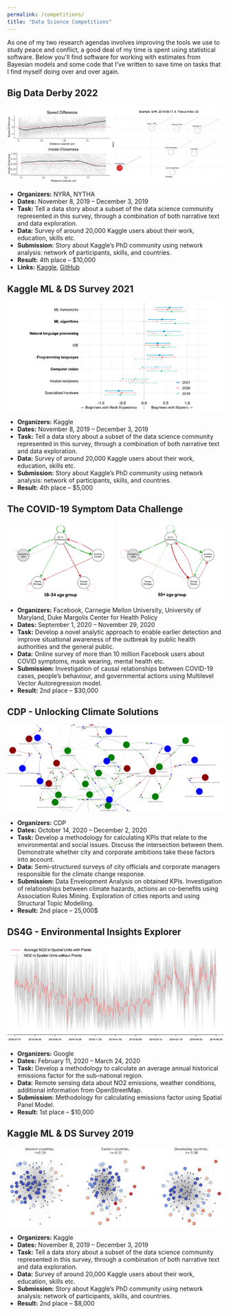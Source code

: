 ```yaml
---
permalink: /competitions/
title: "Data Science Competitions"
---
```


As one of my two research agendas involves improving the tools we use to study peace and conflict, a good deal of my time is spent using statistical software. Below you'll find software for working with estimates from Bayesian models and some code that I've written to save time on tasks that I find myself doing over and over again.



## Big Data Derby 2022

![](/images/competitions/bdd_2022.png)

- <strong>Organizers:</strong> NYRA, NYTHA
- <strong>Dates:</strong> November 8, 2019 – December 3, 2019
- <strong>Task:</strong> Tell a data story about a subset of the data science community represented in this survey, through a combination of both narrative text and data exploration.
- <strong>Data:</strong> Survey of around 20,000 Kaggle users about their work, education, skills etc.
- <strong>Submission:</strong> Story about Kaggle’s PhD community using network analysis: network of participants, skills, and countries.
- <strong>Result:</strong> 4th place – $10,000
- <strong>Links:</strong> [Kaggle](https://www.kaggle.com/code/artvolgin/winning-strategies-what-works-better), [GitHub](https://github.com/artvolgin/hh-cv)


## Kaggle ML & DS Survey 2021

![](/images/competitions/kaggle_survey_2021.png)

- <strong>Organizers:</strong> Kaggle
- <strong>Dates:</strong> November 8, 2019 – December 3, 2019
- <strong>Task:</strong> Tell a data story about a subset of the data science community represented in this survey, through a combination of both narrative text and data exploration.
- <strong>Data:</strong> Survey of around 20,000 Kaggle users about their work, education, skills etc.
- <strong>Submission:</strong> Story about Kaggle’s PhD community using network analysis: network of participants, skills, and countries.
- <strong>Result:</strong> 4th place – $5,000


## The COVID-19 Symptom Data Challenge

![](/images/competitions/covid19_facebook.png)

- <strong>Organizers:</strong> Facebook, Carnegie Mellon University, University of Maryland, Duke Margolis Center for Health Policy
- <strong>Dates:</strong> September 1, 2020 – November 29, 2020
- <strong>Task:</strong> Develop a novel analytic approach to enable earlier detection and improve situational awareness of the outbreak by public health authorities and the general public.
- <strong>Data:</strong> Online survey of more than 10 million Facebook users about COVID symptoms, mask wearing, mental health etc. 
- <strong>Submission:</strong> Investigation of causal relationships between COVID-19 cases, people’s behaviour, and governmental actions using Multilevel Vector Autoregression model.
- <strong>Result:</strong> 2nd place – $30,000


## CDP - Unlocking Climate Solutions

![](/images/competitions/cdp.png)

- <strong>Organizers:</strong> CDP
- <strong>Dates:</strong> October 14, 2020 – December 2, 2020 
- <strong>Task:</strong> Develop a methodology for calculating KPIs that relate to the environmental and social issues. Discuss the intersection between them. Demonstrate whether city and corporate ambitions take these factors into account.
- <strong>Data:</strong> Semi-structured surveys of city officials and corporate managers responsible for the climate change response.
- <strong>Submission:</strong> Data Envelopment Analysis on obtained KPIs. Investigation of relationships between climate hazards, actions an co-benefits using Association Rules Mining. Exploration of cities reports and using Structural Topic Modelling. 
- <strong>Result:</strong> 2nd place – 25,000$


## DS4G - Environmental Insights Explorer

![](/images/competitions/ds4g_eie.png)

- <strong>Organizers:</strong> Google
- <strong>Dates:</strong> February 11, 2020 – March 24, 2020
- <strong>Task:</strong> Develop a methodology to calculate an average annual historical emissions factor for the sub-national region.
- <strong>Data:</strong> Remote sensing data about NO2 emissions, weather conditions, additional information from OpenStreetMap.
- <strong>Submission:</strong> Methodology for calculating emissions factor using Spatial Panel Model.
- <strong>Result:</strong> 1st place – $10,000


## Kaggle ML & DS Survey 2019

![](/images/competitions/kaggle_survey_2019.png)

- <strong>Organizers:</strong> Kaggle
- <strong>Dates:</strong> November 8, 2019 – December 3, 2019
- <strong>Task:</strong> Tell a data story about a subset of the data science community represented in this survey, through a combination of both narrative text and data exploration.
- <strong>Data:</strong> Survey of around 20,000 Kaggle users about their work, education, skills etc.
- <strong>Submission:</strong> Story about Kaggle’s PhD community using network analysis: network of participants, skills, and countries.
- <strong>Result:</strong> 2nd place – $8,000
